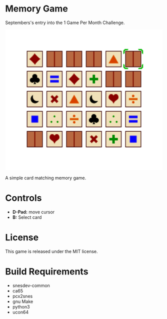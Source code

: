 Memory Game
===========

Septembers's entry into the 1 Game Per Month Challenge.

<img src="screenshot.png?raw=true" alt="Memory Game Screenshot" width="512" height="448">

A simple card matching memory game.


Controls
========

 * **D-Pad:** move cursor
 * **B:** Select card


License
=======
This game is released under the MIT license.



Build Requirements
===================
 * snesdev-common
 * ca65
 * pcx2snes
 * gnu Make
 * python3
 * ucon64

